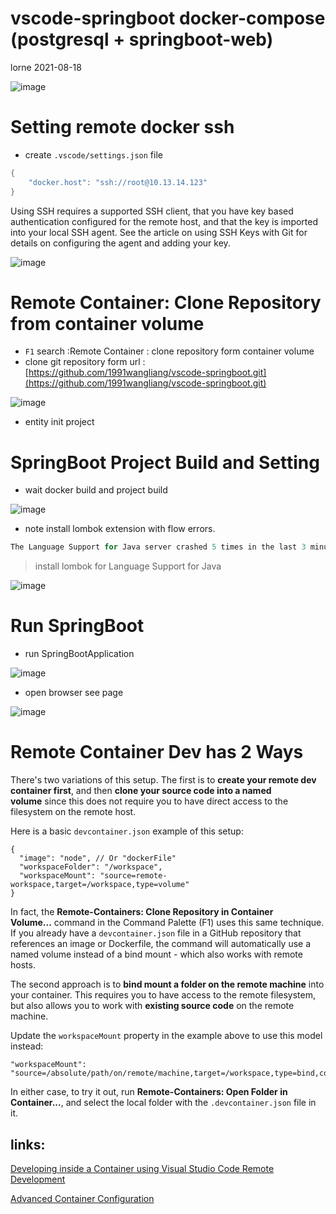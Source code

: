 # vscode-springboot docker-compose (postgresql + springboot-web)

lorne 2021-08-18

![image](https://user-images.githubusercontent.com/5245347/129875365-70437e3d-1286-482e-ab12-4200dcc80a1a.png)


# Setting remote docker ssh

- create `.vscode/settings.json` file

```java
{
    "docker.host": "ssh://root@10.13.14.123"
}
```

Using SSH requires a supported SSH client, that you have key based authentication configured for the remote host, and that the key is imported into your local SSH agent. See the article on using SSH Keys with Git for details on configuring the agent and adding your key.

![image](https://user-images.githubusercontent.com/5245347/129875629-4c791b91-bafd-4e87-bf27-73431529abaa.png)


# Remote Container: Clone Repository from container volume

- `F1` search :Remote Container : clone repository form container volume
- clone git repository form url :  [https://github.com/1991wangliang/vscode-springboot.git](https://github.com/1991wangliang/vscode-springboot.git)

![image](https://user-images.githubusercontent.com/5245347/129875662-6bb2f421-379c-481a-a559-e7173e030d22.png)

- entity init project

# SpringBoot Project Build and Setting

- wait docker build and project build

![image](https://user-images.githubusercontent.com/5245347/129875693-3de61da5-af44-4985-8c67-58218bfc670f.png)

- note install lombok extension with flow errors.

```java
The Language Support for Java server crashed 5 times in the last 3 minutes. The server will not be restarted.
```
>install lombok for Language Support for Java   

![image](https://user-images.githubusercontent.com/5245347/129875717-5fcfa1b5-e9e3-4fdc-a2ab-a1d7cc3c83ff.png)

# Run SpringBoot

- run SpringBootApplication

![image](https://user-images.githubusercontent.com/5245347/129875756-5079739c-29b0-4259-b4da-2bb985e871d9.png)

- open browser see page

![image](https://user-images.githubusercontent.com/5245347/129875801-39d16e78-b1a0-42e8-a472-19a1b963693f.png)


# Remote Container Dev has 2 Ways

There's two variations of this setup. The first is to **create your remote dev container first**, and then **clone your source code into a named volume** since this does not require you to have direct access to the filesystem on the remote host.

Here is a basic `devcontainer.json` example of this setup:

```
{
  "image": "node", // Or "dockerFile"
  "workspaceFolder": "/workspace",
  "workspaceMount": "source=remote-workspace,target=/workspace,type=volume"
}
```

In fact, the **Remote-Containers: Clone Repository in Container Volume...** command in the Command Palette (F1) uses this same technique. If you already have a `devcontainer.json` file in a GitHub repository that references an image or Dockerfile, the command will automatically use a named volume instead of a bind mount - which also works with remote hosts.

The second approach is to **bind mount a folder on the remote machine** into your container. This requires you to have access to the remote filesystem, but also allows you to work with **existing source code** on the remote machine.

Update the `workspaceMount` property in the example above to use this model instead:

```
"workspaceMount": "source=/absolute/path/on/remote/machine,target=/workspace,type=bind,consistency=cached"
```

In either case, to try it out, run **Remote-Containers: Open Folder in Container...**, and select the local folder with the `.devcontainer.json` file in it.

## links:

[Developing inside a Container using Visual Studio Code Remote Development](https://code.visualstudio.com/docs/remote/containers)

[Advanced Container Configuration](https://code.visualstudio.com/docs/remote/containers-advanced#_developing-inside-a-container-on-a-remote-docker-host)
